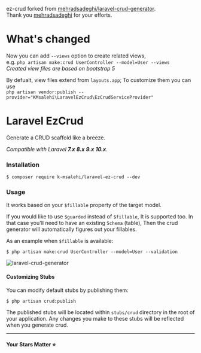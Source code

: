 ez-crud forked from [mehradsadeghi/laravel-crud-generator](https://github.com/mehradsadeghi/laravel-crud-generator).  
Thank you [mehradsadeghi](https://github.com/mehradsadeghi) for your efforts.

# What's changed
Now you can add `--views` option to create related views,  
e.g. `php artisan make:crud UserController --model=User --views`  
*Created view files are based on bootstrap 5*

By defualt, view files extend from `layouts.app`; To customize them you can use  
`php artisan vendor:publish --provider="KMsalehi\LaravelEzCrud\EzCrudServiceProvider"`


# Laravel EzCrud
Generate a CRUD scaffold like a breeze.

*Compatible with Laravel **7.x** **8.x** **9.x** **10.x***.

### Installation
`$ composer require k-msalehi/laravel-ez-crud --dev`

### Usage
It works based on your `$fillable` property of the target model.

If you would like to use `$guarded` instead of `$fillable`, It is supported too. 
In that case you'll need to have an existing `Schema` (table), Then the crud generator will automatically figures out your fillables.

As an example when `$fillable` is available:

`$ php artisan make:crud UserController --model=User --validation`

![laravel-crud-generator](https://user-images.githubusercontent.com/31504728/92512225-b99be400-f223-11ea-84ba-bbfb55d1babd.gif)

#### Customizing Stubs
You can modify default stubs by publishing them:

`$ php artisan crud:publish`

The published stubs will be located within `stubs/crud` directory in the root of your application.
Any changes you make to these stubs will be reflected when you generate crud.

----------------------------------------------

#### Your Stars Matter ⭐️

